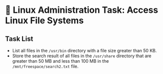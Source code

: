 # 📂 Linux Administration Task: Access Linux File Systems

## Task List

- List all files in the `/usr/bin` directory with a file size greater than 50 KB.  
- Store the search result of all files in the `/usr/share` directory that are greater than 50 MB and less than 100 MB in the `/mnt/freespace/search2.txt` file.  
